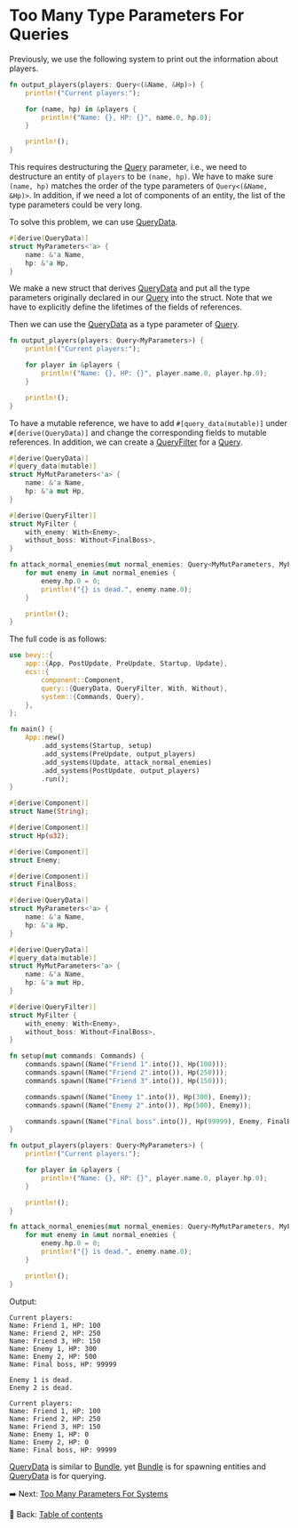 # Too Many Type Parameters For Queries

Previously, we use the following system to print out the information about players.

```rust
fn output_players(players: Query<(&Name, &Hp)>) {
    println!("Current players:");

    for (name, hp) in &players {
        println!("Name: {}, HP: {}", name.0, hp.0);
    }

    println!();
}
```

This requires destructuring the [Query](https://docs.rs/bevy/latest/bevy/ecs/system/struct.Query.html) parameter, i.e., we need to destructure an entity of `players` to be `(name, hp)`.
We have to make sure `(name, hp)` matches the order of the type parameters of `Query<(&Name, &Hp)>`.
In addition, if we need a lot of components of an entity, the list of the type parameters could be very long.

To solve this problem, we can use [QueryData](https://docs.rs/bevy/latest/bevy/ecs/query/derive.QueryData.html).

```rust
#[derive(QueryData)]
struct MyParameters<'a> {
    name: &'a Name,
    hp: &'a Hp,
}
```

We make a new struct that derives [QueryData](https://docs.rs/bevy/latest/bevy/ecs/query/derive.QueryData.html) and put all the type parameters originally declared in our [Query](https://docs.rs/bevy/latest/bevy/ecs/system/struct.Query.html) into the struct.
Note that we have to explicitly define the lifetimes of the fields of references.

Then we can use the [QueryData](https://docs.rs/bevy/latest/bevy/ecs/query/derive.QueryData.html) as a type parameter of [Query](https://docs.rs/bevy/latest/bevy/ecs/system/struct.Query.html).

```rust
fn output_players(players: Query<MyParameters>) {
    println!("Current players:");

    for player in &players {
        println!("Name: {}, HP: {}", player.name.0, player.hp.0);
    }

    println!();
}
```

To have a mutable reference, we have to add `#[query_data(mutable)]` under `#[derive(QueryData)]` and change the corresponding fields to mutable references.
In addition, we can create a [QueryFilter](https://docs.rs/bevy/latest/bevy/ecs/query/derive.QueryFilter.html) for a [Query](https://docs.rs/bevy/latest/bevy/ecs/system/struct.Query.html).

```rust
#[derive(QueryData)]
#[query_data(mutable)]
struct MyMutParameters<'a> {
    name: &'a Name,
    hp: &'a mut Hp,
}

#[derive(QueryFilter)]
struct MyFilter {
    with_enemy: With<Enemy>,
    without_boss: Without<FinalBoss>,
}

fn attack_normal_enemies(mut normal_enemies: Query<MyMutParameters, MyFilter>) {
    for mut enemy in &mut normal_enemies {
        enemy.hp.0 = 0;
        println!("{} is dead.", enemy.name.0);
    }

    println!();
}
```

The full code is as follows:

```rust
use bevy::{
    app::{App, PostUpdate, PreUpdate, Startup, Update},
    ecs::{
        component::Component,
        query::{QueryData, QueryFilter, With, Without},
        system::{Commands, Query},
    },
};

fn main() {
    App::new()
        .add_systems(Startup, setup)
        .add_systems(PreUpdate, output_players)
        .add_systems(Update, attack_normal_enemies)
        .add_systems(PostUpdate, output_players)
        .run();
}

#[derive(Component)]
struct Name(String);

#[derive(Component)]
struct Hp(u32);

#[derive(Component)]
struct Enemy;

#[derive(Component)]
struct FinalBoss;

#[derive(QueryData)]
struct MyParameters<'a> {
    name: &'a Name,
    hp: &'a Hp,
}

#[derive(QueryData)]
#[query_data(mutable)]
struct MyMutParameters<'a> {
    name: &'a Name,
    hp: &'a mut Hp,
}

#[derive(QueryFilter)]
struct MyFilter {
    with_enemy: With<Enemy>,
    without_boss: Without<FinalBoss>,
}

fn setup(mut commands: Commands) {
    commands.spawn((Name("Friend 1".into()), Hp(100)));
    commands.spawn((Name("Friend 2".into()), Hp(250)));
    commands.spawn((Name("Friend 3".into()), Hp(150)));

    commands.spawn((Name("Enemy 1".into()), Hp(300), Enemy));
    commands.spawn((Name("Enemy 2".into()), Hp(500), Enemy));

    commands.spawn((Name("Final boss".into()), Hp(99999), Enemy, FinalBoss));
}

fn output_players(players: Query<MyParameters>) {
    println!("Current players:");

    for player in &players {
        println!("Name: {}, HP: {}", player.name.0, player.hp.0);
    }

    println!();
}

fn attack_normal_enemies(mut normal_enemies: Query<MyMutParameters, MyFilter>) {
    for mut enemy in &mut normal_enemies {
        enemy.hp.0 = 0;
        println!("{} is dead.", enemy.name.0);
    }

    println!();
}
```

Output:

```text
Current players:
Name: Friend 1, HP: 100
Name: Friend 2, HP: 250
Name: Friend 3, HP: 150
Name: Enemy 1, HP: 300
Name: Enemy 2, HP: 500
Name: Final boss, HP: 99999

Enemy 1 is dead.
Enemy 2 is dead.

Current players:
Name: Friend 1, HP: 100
Name: Friend 2, HP: 250
Name: Friend 3, HP: 150
Name: Enemy 1, HP: 0
Name: Enemy 2, HP: 0
Name: Final boss, HP: 99999
```

[QueryData](https://docs.rs/bevy/latest/bevy/ecs/query/derive.QueryData.html) is similar to [Bundle](https://docs.rs/bevy/latest/bevy/ecs/bundle/derive.Bundle.html), yet [Bundle](https://docs.rs/bevy/latest/bevy/ecs/bundle/derive.Bundle.html) is for spawning entities and [QueryData](https://docs.rs/bevy/latest/bevy/ecs/query/derive.QueryData.html) is for querying.

:arrow_right:  Next: [Too Many Parameters For Systems](./too_many_parameters_for_systems.md)

:blue_book: Back: [Table of contents](./../README.md)
